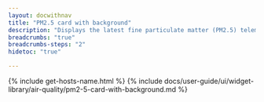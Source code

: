 ```yaml
---
layout: docwithnav
title: "PM2.5 card with background"
description: "Displays the latest fine particulate matter (PM2.5) telemetry in a scalable rectangle card with the background image."
breadcrumbs: "true"
breadcrumbs-steps: "2"
hidetoc: "true"

---
```

{% include get-hosts-name.html %}
{% include docs/user-guide/ui/widget-library/air-quality/pm2-5-card-with-background.md %}
